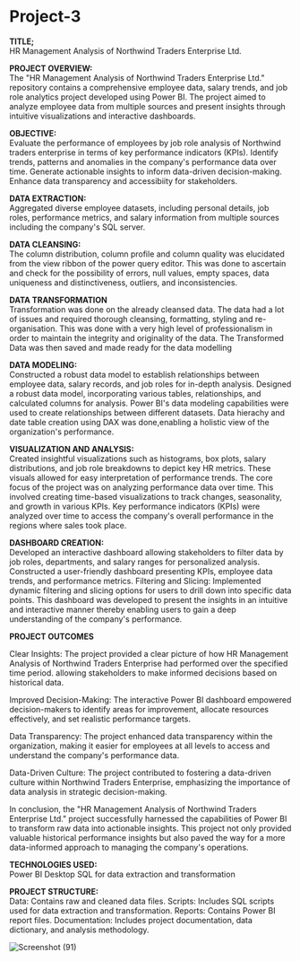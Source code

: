 # Project-3
**TITLE;**  <br>
HR Management Analysis of Northwind Traders Enterprise Ltd.

**PROJECT OVERVIEW:**  <br>
The "HR Management Analysis of Northwind Traders Enterprise Ltd." repository contains a comprehensive employee data, salary trends, and job role analytics project developed using Power BI. The project aimed to analyze employee data from multiple sources and present insights through intuitive visualizations and interactive dashboards.

**OBJECTIVE:**  <br>
Evaluate the performance of employees by job role analysis of Northwind traders enterprise in terms of key performance indicators (KPIs). Identify trends, patterns and anomalies in the company's performance data over time. Generate actionable insights to inform data-driven decision-making. Enhance data transparency and accessibiity for stakeholders.

**DATA EXTRACTION:**  <br>
Aggregated diverse employee datasets, including personal details, job roles, performance metrics, and salary information from multiple sources including the company's SQL server.

**DATA CLEANSING:**  <br> 
The column distribution, column profile and column quality was elucidated from the view ribbon of the power query editor. This was done to ascertain and check for the possibility of errors, null values, empty spaces, data uniqueness and distinctiveness, outliers, and inconsistencies.

**DATA TRANSFORMATION**  <br>
Transformation was done on the already cleansed data. The data had a lot of issues and required thorough cleansing, formatting, styling and re-organisation. This was done with a very high level of professionalism in order to maintain the integrity and originality of the data. The Transformed Data was then saved and made ready for the data modelling

**DATA MODELING:**  <br> 
Constructed a robust data model to establish relationships between employee data, salary records, and job roles for in-depth analysis. Designed a robust data model, incorporating various tables, relationships, and calculated columns for analysis. Power BI's data modeling capabilities were used to create relationships between different datasets. Data hierachy and date table creation using DAX was done,enabling a holistic view of the organization's performance.

**VISUALIZATION AND ANALYSIS:**  <br> 
Created insightful visualizations such as histograms, box plots, salary distributions, and job role breakdowns to depict key HR metrics. These visuals allowed for easy interpretation of performance trends. The core focus of the project was on analyzing performance data over time. This involved creating time-based visualizations to track changes, seasonality, and growth in various KPIs. Key performance indicators (KPIs) were analyzed over time to access the company's overall performance in the regions where sales took place.

**DASHBOARD CREATION:**  <br> 
Developed an interactive dashboard allowing stakeholders to filter data by job roles, departments, and salary ranges for personalized analysis. Constructed a user-friendly dashboard presenting KPIs, employee data trends, and performance metrics.
Filtering and Slicing: Implemented dynamic filtering and slicing options for users to drill down into specific data points. This dashboard was developed to present the insights in an intuitive and interactive manner thereby enabling users to gain a deep understanding of the company's performance.

**PROJECT OUTCOMES**  <br>

Clear Insights: The project provided a clear picture of how HR Management Analysis of Northwind Traders Enterprise had performed over the specified time period. allowing stakeholders to make informed decisions based on historical data.

Improved Decision-Making: The interactive Power BI dashboard empowered decision-makers to identify areas for improvement, allocate resources effectively, and set realistic performance targets.

Data Transparency: The project enhanced data transparency within the organization, making it easier for employees at all levels to access and understand the company's performance data.

Data-Driven Culture: The project contributed to fostering a data-driven culture within Northwind Traders Enterprise, emphasizing the importance of data analysis in strategic decision-making.

In conclusion, the "HR Management Analysis of Northwind Traders Enterprise Ltd." project successfully harnessed the capabilities of Power BI to transform raw data into actionable insights. This project not only provided valuable historical performance insights but also paved the way for a more data-informed approach to managing the company's operations.

**TECHNOLOGIES USED:**  <br>
Power BI Desktop
SQL for data extraction and transformation

**PROJECT STRUCTURE:** <br>
Data: Contains raw and cleaned data files.
Scripts: Includes SQL scripts used for data extraction and transformation.
Reports: Contains Power BI report files.
Documentation: Includes project documentation, data dictionary, and analysis methodology.

![Screenshot (91)](https://github.com/olulekeomotoba/Project-3/assets/149272576/b83e8689-b833-4a97-97f8-0061409f3879)
